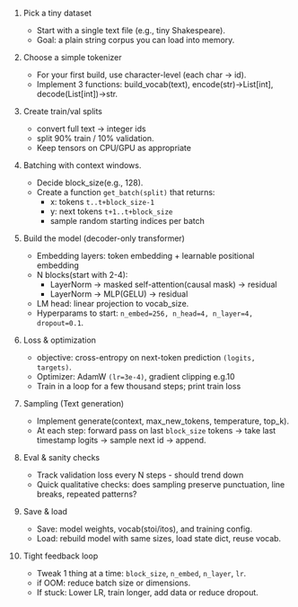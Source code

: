 1. Pick a tiny dataset
    - Start with a single text file (e.g., tiny Shakespeare).
    - Goal: a plain string corpus you can load into memory.

2. Choose a simple tokenizer
   - For your first build, use character-level (each char → id).
   - Implement 3 functions: build_vocab(text), encode(str)->List[int], decode(List[int])->str.

3. Create train/val splits
   - convert full text -> integer ids
   - split 90% train / 10% validation.
   - Keep tensors on CPU/GPU as appropriate

4. Batching with context windows.
   - Decide block_size(e.g., 128).
   - Create a function `get_batch(split)` that returns:
     - x: tokens `t..t+block_size-1`
     - y: next tokens `t+1..t+block_size`
     - sample random starting indices per batch

5. Build the model (decoder-only transformer)
   - Embedding layers: token embedding + learnable positional embedding
   - N blocks(start with 2-4):
     - LayerNorm -> masked self-attention(causal mask) -> residual 
     - LayerNorm -> MLP(GELU) -> residual
   - LM head: linear projection to vocab_size.
   - Hyperparams to start: `n_embed=256, n_head=4, n_layer=4, dropout=0.1`.

6. Loss & optimization
    - objective: cross-entropy on next-token prediction `(logits, targets)`.
    - Optimizer: AdamW `(lr=3e-4)`, gradient clipping e.g.10
    - Train in a loop for a few thousand steps; print train loss

7. Sampling (Text generation)
    - Implement generate(context, max_new_tokens, temperature, top_k).
    - At each step: forward pass on last `block_size` tokens -> take last timestamp logits -> sample next id -> append.

8. Eval & sanity checks
   - Track validation loss every N steps - should trend down
   - Quick qualitative checks: does sampling preserve punctuation, line breaks, repeated patterns?

9. Save & load
   - Save: model weights, vocab(stoi/itos), and training config.
   - Load: rebuild model with same sizes, load state dict, reuse vocab.

10. Tight feedback loop
    - Tweak 1 thing at a time: `block_size`, `n_embed`, `n_layer`, `lr`.
    - if OOM: reduce batch size or dimensions.
    - If stuck: Lower LR, train longer, add data or reduce dropout.
    

